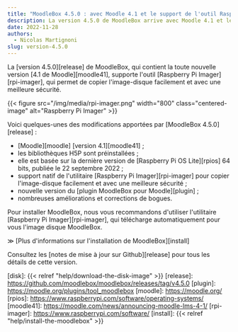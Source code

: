 ```yaml
---
title: "MoodleBox 4.5.0 : avec Moodle 4.1 et le support de l'outil Raspberry Pi Imager"
description: La version 4.5.0 de MoodleBox arrive avec Moodle 4.1 et le support natif de l'outil  Raspberry Pi Imager.
date: 2022-11-28
authors:
  - Nicolas Martignoni
slug: version-4.5.0
---
```


La [version 4.5.0][release] de MoodleBox, qui contient la toute nouvelle version [4.1 de Moodle][moodle41], supporte l'outil [Raspberry Pi Imager][rpi-imager], qui permet de copier l'image-disque facilement et avec une meilleure sécurité.

{{< figure src="/img/media/rpi-imager.png" width="800" class="centered-image" alt="Raspberry Pi Imager" >}}

Voici quelques-unes des modifications apportées par [MoodleBox 4.5.0][release] :

- [Moodle][moodle] [version 4.1][moodle41] ;
- les bibliothèques H5P sont préinstallées ;
- elle est basée sur la dernière version de [Raspberry Pi OS Lite][rpios] 64 bits, publiée le 22 septembre 2022 ;
- support natif de l'utilitaire [Raspberry Pi Imager][rpi-imager] pour copier l'image-disque facilement et avec une meilleure sécurité ;
- nouvelle version du [plugin MoodleBox pour Moodle][plugin] ;
- nombreuses améliorations et corrections de bogues.

Pour installer MoodleBox, nous vous recommandons d'utiliser l'utilitaire [Raspberry Pi Imager][rpi-imager], qui télécharge automatiquement pour vous l'image disque MoodleBox.

&Gt; [Plus d'informations sur l'installation de MoodleBox][install]

Consultez les [notes de mise à jour sur Github][release] pour tous les détails de cette version.

[disk]: {{< relref "help/download-the-disk-image" >}}
[release]: https://github.com/moodlebox/moodlebox/releases/tag/v4.5.0
[plugin]: https://moodle.org/plugins/tool_moodlebox
[moodle]: https://moodle.org/
[rpios]: https://www.raspberrypi.com/software/operating-systems/
[moodle41]: https://moodle.com/news/announcing-moodle-lms-4-1/
[rpi-imager]: https://www.raspberrypi.com/software/
[install]: {{< relref "help/install-the-moodlebox" >}}
